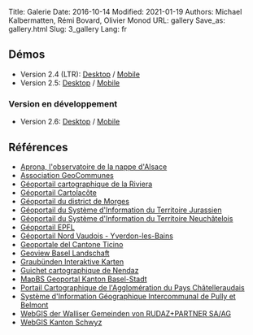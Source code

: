 Title: Galerie
Date: 2016-10-14
Modified: 2021-01-19
Authors: Michael Kalbermatten, Rémi Bovard, Olivier Monod
URL: gallery
Save_as: gallery.html
Slug: 3_gallery
Lang: fr

## Démos

* Version 2.4 (LTR): [Desktop](https://geomapfish-demo-2-4.camptocamp.com/?lang=fr) / [Mobile](https://geomapfish-demo-2-4.camptocamp.com/mobile?lang=fr)
* Version 2.5: [Desktop](https://geomapfish-demo-2-5.camptocamp.com/?lang=fr) / [Mobile](https://geomapfish-demo-2-5.camptocamp.com/mobile?lang=fr)

### Version en développement

* Version 2.6: [Desktop](https://geomapfish-demo-2-6.camptocamp.com/?lang=fr) / [Mobile](https://geomapfish-demo-2-6.camptocamp.com/mobile?lang=fr)

## Références

* [Aprona, l'observatoire de la nappe d'Alsace](https://carto.aprona.net/)
* [Association GeoCommunes](http://www.geocommunes.ch/references/)
* [Géoportail cartographique de la Riviera](https://map.cartoriviera.ch/)
* [Géoportail Cartolacôte](https://map.cartolacote.ch/)
* [Géoportail du district de Morges](https://map.cjl.ch/)
* [Géoportail du Système d'Information du Territoire Jurassien](https://geo.jura.ch/)
* [Géoportail du Système d'Information du Territoire Neuchâtelois](https://sitn.ne.ch/)
* [Géoportail EPFL](https://geoportail.epfl.ch/)
* [Géoportail Nord Vaudois - Yverdon-les-Bains](https://mapnv.ch/)
* [Geoportale del Cantone Ticino](https://map.geo.ti.ch/)
* [Geoview Basel Landschaft](https://geoview.bl.ch/)
* [Graubünden Interaktive Karten](http://map.geo.gr.ch/)
* [Guichet cartographique de Nendaz](https://nendaz-geoportail.sig.cloud.camptocamp.net/)
* [MapBS Geoportal Kanton Basel-Stadt](https://map.geo.bs.ch/)
* [Portail Cartographique de l'Agglomération du Pays Châtelleraudais](https://carto.grand-chatellerault.fr/)
* [Système d'Information Géographique Intercommunal de Pully et Belmont](https://www.sigip.ch/)
* [WebGIS der Walliser Gemeinden von RUDAZ+PARTNER SA/AG](https://www.vsgis.ch/)
* [WebGIS Kanton Schwyz](https://map.geo.sz.ch/)
